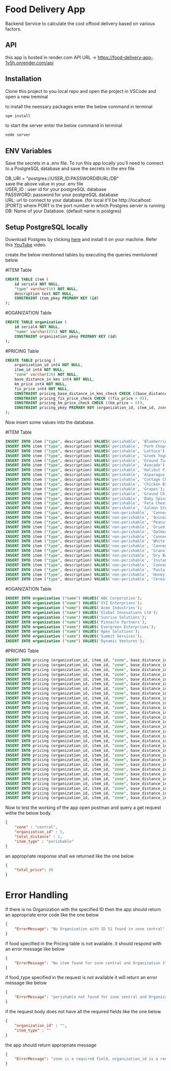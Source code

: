 # Food Delivery App
Backend Service to calculate the cost offood delivery based on various factors.
## API
this app is hosted in render.com
API URL -> https://food-delivery-app-1v5h.onrender.com/api

## Installation
Clone this project to you local repo and open the project in VSCode and open a new treminal

to install the neessary packages enter the below command in terminal
```sh
npm install
```
to start the server enter the below command in terminal
```sh
node server
```
## ENV Variables

Save the secrets in a .env file.
To run this app locally you'll need to connect to a PostgreSQL database and save the secrets in the env file

DB_URI = "postgres://USER_ID:PASSWORD@URL/DB"  
save the above value in your .env file   
USER_ID : user id for your postgreSQL database  
PASSWORD: password for your postgreSQL database  
URL: url to connect to your database. (for local it'll be http://localhost:[PORT]) where PORT is the port number in which Postgres server is running  
DB: Name of your Database. (default name is postgres)  

## Setup PostgreSQL locally

Download Postgres by clicking [here](https://www.postgresql.org/download/) and install it on your machine. Refer this [YouTube](https://www.youtube.com/watch?v=HmziePvMwkE) video.

create the below mentioned tables by executing the queries mentuioned below

#ITEM Table
```sql
CREATE TABLE item (
	id serial4 NOT NULL,
	"type" varchar(50) NOT NULL,
	description text NOT NULL,
	CONSTRAINT item_pkey PRIMARY KEY (id)
);
```
#OGANIZATION Table
```sql
CREATE TABLE organization (
	id serial4 NOT NULL,
	"name" varchar(255) NOT NULL,
	CONSTRAINT organization_pkey PRIMARY KEY (id)
);
```
#PRICING Table
```sql
CREATE TABLE pricing (
	organization_id int4 NOT NULL,
	item_id int4 NOT NULL,
	"zone" varchar(20) NOT NULL,
	base_distance_in_kms int4 NOT NULL,
	km_price int4 NOT NULL,
	fix_price int4 NOT NULL,
	CONSTRAINT pricing_base_distance_in_kms_check CHECK ((base_distance_in_kms > 0)),
	CONSTRAINT pricing_fix_price_check CHECK ((fix_price > 0)),
	CONSTRAINT pricing_km_price_check CHECK ((km_price > 0)),
	CONSTRAINT pricing_pkey PRIMARY KEY (organization_id, item_id, zone)
);
```

Now insert some values into the database.

#ITEM Table
```sql
INSERT INTO item ("type", description) VALUES('perishable', 'Blueberries');
INSERT INTO item ("type", description) VALUES('perishable', 'Pork Chops');
INSERT INTO item ("type", description) VALUES('perishable', 'Lettuce');
INSERT INTO item ("type", description) VALUES('perishable', 'Greek Yogurt');
INSERT INTO item ("type", description) VALUES('perishable', 'Ground Turkey');
INSERT INTO item ("type", description) VALUES('perishable', 'Avocado');
INSERT INTO item ("type", description) VALUES('perishable', 'Halibut Fillet');
INSERT INTO item ("type", description) VALUES('perishable', 'Asparagus');
INSERT INTO item ("type", description) VALUES('perishable', 'Cottage Cheese');
INSERT INTO item ("type", description) VALUES('perishable', 'Chicken Breast');
INSERT INTO item ("type", description) VALUES('perishable', 'Grapes');
INSERT INTO item ("type", description) VALUES('perishable', 'Ground Chicken');
INSERT INTO item ("type", description) VALUES('perishable', 'Baby Spinach');
INSERT INTO item ("type", description) VALUES('perishable', 'Feta Cheese');
INSERT INTO item ("type", description) VALUES('perishable', 'Salmon Steak');
INSERT INTO item ("type", description) VALUES('non-perishable', 'Canned Soup');
INSERT INTO item ("type", description) VALUES('non-perishable', 'Quinoa');
INSERT INTO item ("type", description) VALUES('non-perishable', 'Peanut Butter');
INSERT INTO item ("type", description) VALUES('non-perishable', 'Dried Pasta');
INSERT INTO item ("type", description) VALUES('non-perishable', 'Oatmeal');
INSERT INTO item ("type", description) VALUES('non-perishable', 'Canned Tuna');
INSERT INTO item ("type", description) VALUES('non-perishable', 'White Rice');
INSERT INTO item ("type", description) VALUES('non-perishable', 'Canned Corn');
INSERT INTO item ("type", description) VALUES('non-perishable', 'Granola Bars');
INSERT INTO item ("type", description) VALUES('non-perishable', 'Dry Beans');
INSERT INTO item ("type", description) VALUES('non-perishable', 'Instant Noodles');
INSERT INTO item ("type", description) VALUES('non-perishable', 'Canned Tomatoes');
INSERT INTO item ("type", description) VALUES('non-perishable', 'Pasta Sauce');
INSERT INTO item ("type", description) VALUES('non-perishable', 'Honey');
INSERT INTO item ("type", description) VALUES('non-perishable', 'Cereal');
```
#OGANIZATION Table
```sql
INSERT INTO organization ("name") VALUES('ABC Corporation');
INSERT INTO organization ("name") VALUES('XYZ Enterprises');
INSERT INTO organization ("name") VALUES('Acme Industries');
INSERT INTO organization ("name") VALUES('Global Innovations Ltd');
INSERT INTO organization ("name") VALUES('Sunrise Solutions');
INSERT INTO organization ("name") VALUES('Pinnacle Partners');
INSERT INTO organization ("name") VALUES('Evergreen Enterprises');
INSERT INTO organization ("name") VALUES('Apex Solutions');
INSERT INTO organization ("name") VALUES('Summit Services');
INSERT INTO organization ("name") VALUES('Dynamic Ventures');
```
#PRICING Table
```sql
INSERT INTO pricing (organization_id, item_id, "zone", base_distance_in_kms, km_price, fix_price) VALUES(1, 11, 'central', 10, 150, 5000);
INSERT INTO pricing (organization_id, item_id, "zone", base_distance_in_kms, km_price, fix_price) VALUES(2, 14, 'central', 10, 150, 6000);
INSERT INTO pricing (organization_id, item_id, "zone", base_distance_in_kms, km_price, fix_price) VALUES(3, 17, 'central', 5, 150, 2000);
INSERT INTO pricing (organization_id, item_id, "zone", base_distance_in_kms, km_price, fix_price) VALUES(4, 20, 'central', 5, 150, 3000);
INSERT INTO pricing (organization_id, item_id, "zone", base_distance_in_kms, km_price, fix_price) VALUES(5, 23, 'central', 5, 150, 4000);
INSERT INTO pricing (organization_id, item_id, "zone", base_distance_in_kms, km_price, fix_price) VALUES(6, 26, 'central', 5, 150, 3000);
INSERT INTO pricing (organization_id, item_id, "zone", base_distance_in_kms, km_price, fix_price) VALUES(7, 29, 'central', 5, 150, 4000);
INSERT INTO pricing (organization_id, item_id, "zone", base_distance_in_kms, km_price, fix_price) VALUES(8, 32, 'central', 5, 150, 3000);
INSERT INTO pricing (organization_id, item_id, "zone", base_distance_in_kms, km_price, fix_price) VALUES(9, 35, 'central', 5, 150, 2000);
INSERT INTO pricing (organization_id, item_id, "zone", base_distance_in_kms, km_price, fix_price) VALUES(10, 38, 'central', 5, 150, 3000);
INSERT INTO pricing (organization_id, item_id, "zone", base_distance_in_kms, km_price, fix_price) VALUES(1, 13, 'pacific', 10, 100, 7000);
INSERT INTO pricing (organization_id, item_id, "zone", base_distance_in_kms, km_price, fix_price) VALUES(2, 16, 'pacific', 10, 100, 8000);
INSERT INTO pricing (organization_id, item_id, "zone", base_distance_in_kms, km_price, fix_price) VALUES(3, 19, 'pacific', 10, 100, 4000);
INSERT INTO pricing (organization_id, item_id, "zone", base_distance_in_kms, km_price, fix_price) VALUES(4, 22, 'pacific', 10, 100, 5000);
INSERT INTO pricing (organization_id, item_id, "zone", base_distance_in_kms, km_price, fix_price) VALUES(5, 25, 'pacific', 10, 100, 6000);
INSERT INTO pricing (organization_id, item_id, "zone", base_distance_in_kms, km_price, fix_price) VALUES(6, 28, 'pacific', 10, 100, 5000);
INSERT INTO pricing (organization_id, item_id, "zone", base_distance_in_kms, km_price, fix_price) VALUES(7, 31, 'pacific', 10, 100, 6000);
INSERT INTO pricing (organization_id, item_id, "zone", base_distance_in_kms, km_price, fix_price) VALUES(8, 34, 'pacific', 10, 100, 5000);
INSERT INTO pricing (organization_id, item_id, "zone", base_distance_in_kms, km_price, fix_price) VALUES(9, 37, 'pacific', 10, 100, 4000);
INSERT INTO pricing (organization_id, item_id, "zone", base_distance_in_kms, km_price, fix_price) VALUES(10, 40, 'pacific', 10, 100, 5000);
INSERT INTO pricing (organization_id, item_id, "zone", base_distance_in_kms, km_price, fix_price) VALUES(1, 12, 'eastern', 7, 180, 6000);
INSERT INTO pricing (organization_id, item_id, "zone", base_distance_in_kms, km_price, fix_price) VALUES(2, 15, 'eastern', 7, 180, 7000);
INSERT INTO pricing (organization_id, item_id, "zone", base_distance_in_kms, km_price, fix_price) VALUES(3, 18, 'eastern', 7, 180, 3000);
INSERT INTO pricing (organization_id, item_id, "zone", base_distance_in_kms, km_price, fix_price) VALUES(4, 21, 'eastern', 7, 180, 4000);
INSERT INTO pricing (organization_id, item_id, "zone", base_distance_in_kms, km_price, fix_price) VALUES(5, 24, 'eastern', 7, 180, 5000);
INSERT INTO pricing (organization_id, item_id, "zone", base_distance_in_kms, km_price, fix_price) VALUES(6, 27, 'eastern', 7, 180, 4000);
INSERT INTO pricing (organization_id, item_id, "zone", base_distance_in_kms, km_price, fix_price) VALUES(7, 30, 'eastern', 7, 180, 5000);
INSERT INTO pricing (organization_id, item_id, "zone", base_distance_in_kms, km_price, fix_price) VALUES(8, 33, 'eastern', 7, 180, 4000);
INSERT INTO pricing (organization_id, item_id, "zone", base_distance_in_kms, km_price, fix_price) VALUES(9, 36, 'eastern', 7, 180, 3000);
INSERT INTO pricing (organization_id, item_id, "zone", base_distance_in_kms, km_price, fix_price) VALUES(10, 39, 'eastern', 7, 180, 4000);
```

Now to test the working of the app open postman and query a get request withe the below body.
```json
{
    "zone" : "central",
    "organization_id" : 5,
    "total_distance" : 2,
    "item_type" : "perishable"
}
```

an appropriate response shall we returned like the one below
```json
{
    "total_price": 40
}
```

# Error Handling
If there is no Organization with the specified ID then the app should return an appropriate error code like the one below

```json
{
    "ErrorMessage": "No Organization with ID 51 found in zone central"
}
```

if food specified in the Pricing table is not available. it should respond with an error message like below
```json
{
    "ErrorMessage": "No item found for zone central and Organization 3"
}
```
if food_type specified in the request is not available it will return an error message like below
```json
{
    "ErrorMessage": "perishable not found for zone central and Organization 3"
}
```
if the request body does not have all the required fields like the one below.
```json
{
    "organization_id" : "",
    "item_type" : ""
}
```
the app should return appropriate message 
```json 
{
    "ErrorMessage": "zone is a required field, organization_id is a required field, total_distance is a required field, item_type is a required field. (should be either 'perishable' or 'non-perishable')"
}
```
